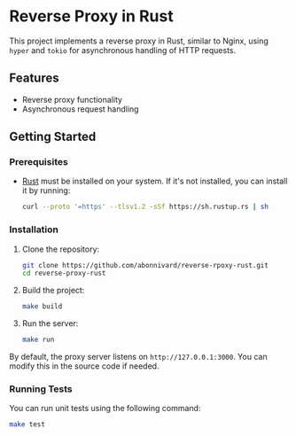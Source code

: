 # Reverse Proxy in Rust

This project implements a reverse proxy in Rust, similar to Nginx, using `hyper` and `tokio` for asynchronous handling of HTTP requests.

## Features

- Reverse proxy functionality
- Asynchronous request handling

## Getting Started

### Prerequisites

- [Rust](https://www.rust-lang.org/) must be installed on your system. If it's not installed, you can install it by running:

    ```bash
    curl --proto '=https' --tlsv1.2 -sSf https://sh.rustup.rs | sh
    ```

### Installation

1. Clone the repository:

    ```bash
    git clone https://github.com/abonnivard/reverse-rpoxy-rust.git
    cd reverse-proxy-rust
    ```

2. Build the project:

    ```bash
    make build
    ```

3. Run the server:

    ```bash
    make run
    ```

By default, the proxy server listens on `http://127.0.0.1:3000`. You can modify this in the source code if needed.

### Running Tests

You can run unit tests using the following command:

```bash
make test
